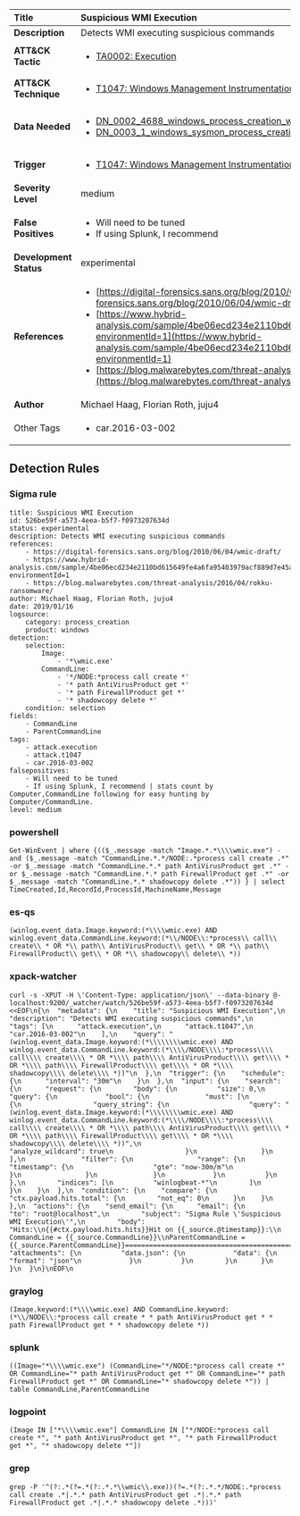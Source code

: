 | Title                    | Suspicious WMI Execution       |
|:-------------------------|:------------------|
| **Description**          | Detects WMI executing suspicious commands |
| **ATT&amp;CK Tactic**    |  <ul><li>[TA0002: Execution](https://attack.mitre.org/tactics/TA0002)</li></ul>  |
| **ATT&amp;CK Technique** | <ul><li>[T1047: Windows Management Instrumentation](https://attack.mitre.org/techniques/T1047)</li></ul>  |
| **Data Needed**          | <ul><li>[DN_0002_4688_windows_process_creation_with_commandline](../Data_Needed/DN_0002_4688_windows_process_creation_with_commandline.md)</li><li>[DN_0003_1_windows_sysmon_process_creation](../Data_Needed/DN_0003_1_windows_sysmon_process_creation.md)</li></ul>  |
| **Trigger**              | <ul><li>[T1047: Windows Management Instrumentation](../Triggers/T1047.md)</li></ul>  |
| **Severity Level**       | medium |
| **False Positives**      | <ul><li>Will need to be tuned</li><li>If using Splunk, I recommend | stats count by Computer,CommandLine following for easy hunting by Computer/CommandLine.</li></ul>  |
| **Development Status**   | experimental |
| **References**           | <ul><li>[https://digital-forensics.sans.org/blog/2010/06/04/wmic-draft/](https://digital-forensics.sans.org/blog/2010/06/04/wmic-draft/)</li><li>[https://www.hybrid-analysis.com/sample/4be06ecd234e2110bd615649fe4a6fa95403979acf889d7e45a78985eb50acf9?environmentId=1](https://www.hybrid-analysis.com/sample/4be06ecd234e2110bd615649fe4a6fa95403979acf889d7e45a78985eb50acf9?environmentId=1)</li><li>[https://blog.malwarebytes.com/threat-analysis/2016/04/rokku-ransomware/](https://blog.malwarebytes.com/threat-analysis/2016/04/rokku-ransomware/)</li></ul>  |
| **Author**               | Michael Haag, Florian Roth, juju4 |
| Other Tags           | <ul><li>car.2016-03-002</li></ul> | 

## Detection Rules

### Sigma rule

```
title: Suspicious WMI Execution
id: 526be59f-a573-4eea-b5f7-f0973207634d
status: experimental
description: Detects WMI executing suspicious commands
references:
    - https://digital-forensics.sans.org/blog/2010/06/04/wmic-draft/
    - https://www.hybrid-analysis.com/sample/4be06ecd234e2110bd615649fe4a6fa95403979acf889d7e45a78985eb50acf9?environmentId=1
    - https://blog.malwarebytes.com/threat-analysis/2016/04/rokku-ransomware/
author: Michael Haag, Florian Roth, juju4
date: 2019/01/16
logsource:
    category: process_creation
    product: windows
detection:
    selection:
        Image:
            - '*\wmic.exe'
        CommandLine:
            - '*/NODE:*process call create *'
            - '* path AntiVirusProduct get *'
            - '* path FirewallProduct get *'
            - '* shadowcopy delete *'
    condition: selection
fields:
    - CommandLine
    - ParentCommandLine
tags:
    - attack.execution
    - attack.t1047
    - car.2016-03-002
falsepositives:
    - Will need to be tuned
    - If using Splunk, I recommend | stats count by Computer,CommandLine following for easy hunting by Computer/CommandLine.
level: medium

```





### powershell
    
```
Get-WinEvent | where {(($_.message -match "Image.*.*\\\\wmic.exe") -and ($_.message -match "CommandLine.*.*/NODE:.*process call create .*" -or $_.message -match "CommandLine.*.* path AntiVirusProduct get .*" -or $_.message -match "CommandLine.*.* path FirewallProduct get .*" -or $_.message -match "CommandLine.*.* shadowcopy delete .*")) } | select TimeCreated,Id,RecordId,ProcessId,MachineName,Message
```


### es-qs
    
```
(winlog.event_data.Image.keyword:(*\\\\wmic.exe) AND winlog.event_data.CommandLine.keyword:(*\\/NODE\\:*process\\ call\\ create\\ * OR *\\ path\\ AntiVirusProduct\\ get\\ * OR *\\ path\\ FirewallProduct\\ get\\ * OR *\\ shadowcopy\\ delete\\ *))
```


### xpack-watcher
    
```
curl -s -XPUT -H \'Content-Type: application/json\' --data-binary @- localhost:9200/_watcher/watch/526be59f-a573-4eea-b5f7-f0973207634d <<EOF\n{\n  "metadata": {\n    "title": "Suspicious WMI Execution",\n    "description": "Detects WMI executing suspicious commands",\n    "tags": [\n      "attack.execution",\n      "attack.t1047",\n      "car.2016-03-002"\n    ],\n    "query": "(winlog.event_data.Image.keyword:(*\\\\\\\\wmic.exe) AND winlog.event_data.CommandLine.keyword:(*\\\\/NODE\\\\:*process\\\\ call\\\\ create\\\\ * OR *\\\\ path\\\\ AntiVirusProduct\\\\ get\\\\ * OR *\\\\ path\\\\ FirewallProduct\\\\ get\\\\ * OR *\\\\ shadowcopy\\\\ delete\\\\ *))"\n  },\n  "trigger": {\n    "schedule": {\n      "interval": "30m"\n    }\n  },\n  "input": {\n    "search": {\n      "request": {\n        "body": {\n          "size": 0,\n          "query": {\n            "bool": {\n              "must": [\n                {\n                  "query_string": {\n                    "query": "(winlog.event_data.Image.keyword:(*\\\\\\\\wmic.exe) AND winlog.event_data.CommandLine.keyword:(*\\\\/NODE\\\\:*process\\\\ call\\\\ create\\\\ * OR *\\\\ path\\\\ AntiVirusProduct\\\\ get\\\\ * OR *\\\\ path\\\\ FirewallProduct\\\\ get\\\\ * OR *\\\\ shadowcopy\\\\ delete\\\\ *))",\n                    "analyze_wildcard": true\n                  }\n                }\n              ],\n              "filter": {\n                "range": {\n                  "timestamp": {\n                    "gte": "now-30m/m"\n                  }\n                }\n              }\n            }\n          }\n        },\n        "indices": [\n          "winlogbeat-*"\n        ]\n      }\n    }\n  },\n  "condition": {\n    "compare": {\n      "ctx.payload.hits.total": {\n        "not_eq": 0\n      }\n    }\n  },\n  "actions": {\n    "send_email": {\n      "email": {\n        "to": "root@localhost",\n        "subject": "Sigma Rule \'Suspicious WMI Execution\'",\n        "body": "Hits:\\n{{#ctx.payload.hits.hits}}Hit on {{_source.@timestamp}}:\\n      CommandLine = {{_source.CommandLine}}\\nParentCommandLine = {{_source.ParentCommandLine}}================================================================================\\n{{/ctx.payload.hits.hits}}",\n        "attachments": {\n          "data.json": {\n            "data": {\n              "format": "json"\n            }\n          }\n        }\n      }\n    }\n  }\n}\nEOF\n
```


### graylog
    
```
(Image.keyword:(*\\\\wmic.exe) AND CommandLine.keyword:(*\\/NODE\\:*process call create * * path AntiVirusProduct get * * path FirewallProduct get * * shadowcopy delete *))
```


### splunk
    
```
((Image="*\\\\wmic.exe") (CommandLine="*/NODE:*process call create *" OR CommandLine="* path AntiVirusProduct get *" OR CommandLine="* path FirewallProduct get *" OR CommandLine="* shadowcopy delete *")) | table CommandLine,ParentCommandLine
```


### logpoint
    
```
(Image IN ["*\\\\wmic.exe"] CommandLine IN ["*/NODE:*process call create *", "* path AntiVirusProduct get *", "* path FirewallProduct get *", "* shadowcopy delete *"])
```


### grep
    
```
grep -P '^(?:.*(?=.*(?:.*.*\\wmic\\.exe))(?=.*(?:.*.*/NODE:.*process call create .*|.*.* path AntiVirusProduct get .*|.*.* path FirewallProduct get .*|.*.* shadowcopy delete .*)))'
```



